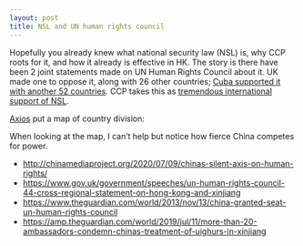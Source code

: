 ```yaml
---
layout: post
title: NSL and UN human rights council
---
```


Hopefully you already knew what national security law (NSL) is, why CCP roots for it, and how it already is effective in HK. The story is there have been 2 joint statements made on UN Human Rights Council about it. UK made one to oppose it, along with 26 other countries; [Cuba supported it with another 52 countries](http://www.xinhuanet.com/english/2020-07/02/c_139181386.htm). CCP takes this as [tremendous international support of NSL](https://www.jfdaily.com/news/detail?id=264934).

[Axios](https://www.axios.com/countries-supporting-china-hong-kong-law-0ec9bc6c-3aeb-4af0-8031-aa0f01a46a7c.html) put a map of country division:

When looking at the map, I can’t help but notice how fierce China competes for power.

- http://chinamediaproject.org/2020/07/09/chinas-silent-axis-on-human-rights/
- https://www.gov.uk/government/speeches/un-human-rights-council-44-cross-regional-statement-on-hong-kong-and-xinjiang
- https://www.theguardian.com/world/2013/nov/13/china-granted-seat-un-human-rights-council
- https://amp.theguardian.com/world/2019/jul/11/more-than-20-ambassadors-condemn-chinas-treatment-of-uighurs-in-xinjiang